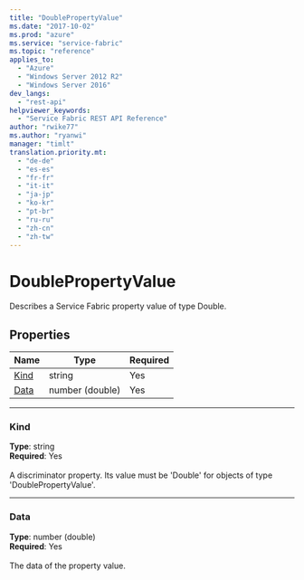 ```yaml
---
title: "DoublePropertyValue"
ms.date: "2017-10-02"
ms.prod: "azure"
ms.service: "service-fabric"
ms.topic: "reference"
applies_to: 
  - "Azure"
  - "Windows Server 2012 R2"
  - "Windows Server 2016"
dev_langs: 
  - "rest-api"
helpviewer_keywords: 
  - "Service Fabric REST API Reference"
author: "rwike77"
ms.author: "ryanwi"
manager: "timlt"
translation.priority.mt: 
  - "de-de"
  - "es-es"
  - "fr-fr"
  - "it-it"
  - "ja-jp"
  - "ko-kr"
  - "pt-br"
  - "ru-ru"
  - "zh-cn"
  - "zh-tw"
---
```

# DoublePropertyValue

Describes a Service Fabric property value of type Double.

## Properties

| Name | Type | Required |
| --- | --- | --- |
| [Kind](#kind) | string | Yes |
| [Data](#data) | number (double) | Yes |

____
### Kind
__Type__: string <br/>
__Required__: Yes <br/>
<br/>
A discriminator property. Its value must be 'Double' for objects of type 'DoublePropertyValue'.

____
### Data
__Type__: number (double) <br/>
__Required__: Yes<br/>
<br/>
The data of the property value.
